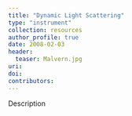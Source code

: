 ```yaml
---
title: "Dynamic Light Scattering"
type: "instrument"
collection: resources
author_profile: true
date: 2008-02-03
header:
  teaser: Malvern.jpg
uri: 
doi: 
contributors: 
---
```

<p align= "justify">

Description

